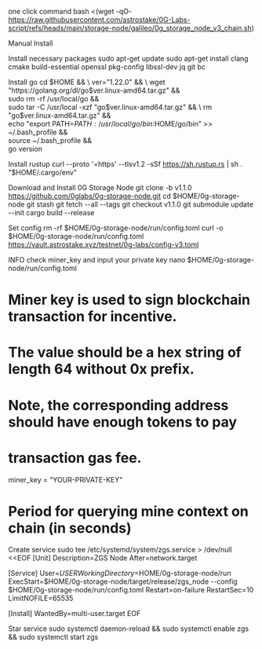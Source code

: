 one click command
bash <(wget -qO- https://raw.githubusercontent.com/astrostake/0G-Labs-script/refs/heads/main/storage-node/galileo/0g_storage_node_v3_chain.sh)

Manual Install

Install necessary packages
sudo apt-get update
sudo apt-get install clang cmake build-essential openssl pkg-config libssl-dev jq git bc

Install go
cd $HOME && \
ver="1.22.0" && \
wget "https://golang.org/dl/go$ver.linux-amd64.tar.gz" && \
sudo rm -rf /usr/local/go && \
sudo tar -C /usr/local -xzf "go$ver.linux-amd64.tar.gz" && \
rm "go$ver.linux-amd64.tar.gz" && \
echo "export PATH=$PATH:/usr/local/go/bin:$HOME/go/bin" >> ~/.bash_profile && \
source ~/.bash_profile && \
go version

Install rustup
curl --proto '=https' --tlsv1.2 -sSf https://sh.rustup.rs | sh
. "$HOME/.cargo/env"


Download and Install 0G Storage Node
git clone -b v1.1.0 https://github.com/0glabs/0g-storage-node.git
cd $HOME/0g-storage-node
git stash
git fetch --all --tags
git checkout v1.1.0
git submodule update --init
cargo build --release

Set config
rm -rf $HOME/0g-storage-node/run/config.toml
curl -o $HOME/0g-storage-node/run/config.toml https://vault.astrostake.xyz/testnet/0g-labs/config-v3.toml

INFO
check miner_key and input your private key
nano $HOME/0g-storage-node/run/config.toml
# Miner key is used to sign blockchain transaction for incentive.
# The value should be a hex string of length 64 without 0x prefix.
#
# Note, the corresponding address should have enough tokens to pay
# transaction gas fee.
miner_key = "YOUR-PRIVATE-KEY"

# Period for querying mine context on chain (in seconds)

Create service
sudo tee /etc/systemd/system/zgs.service > /dev/null <<EOF
[Unit]
Description=ZGS Node
After=network.target

[Service]
User=$USER
WorkingDirectory=$HOME/0g-storage-node/run
ExecStart=$HOME/0g-storage-node/target/release/zgs_node --config $HOME/0g-storage-node/run/config.toml
Restart=on-failure
RestartSec=10
LimitNOFILE=65535

[Install]
WantedBy=multi-user.target
EOF

Star service
sudo systemctl daemon-reload && sudo systemctl enable zgs && sudo systemctl start zgs

